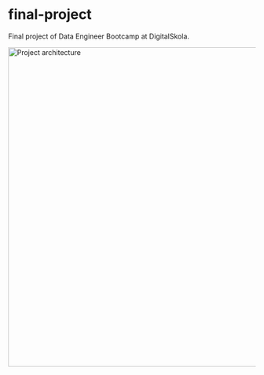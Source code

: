 # final-project
Final project of Data Engineer Bootcamp at DigitalSkola.

<a href="https://drive.google.com/uc?export=view&id=1SksKZauJabZPZcwjICPjNXBSDFulpwry"><img src="https://drive.google.com/uc?export=view&id=1SksKZauJabZPZcwjICPjNXBSDFulpwry" style="width: 650px; max-width: 100%; height: auto" title="Project architecture" />

